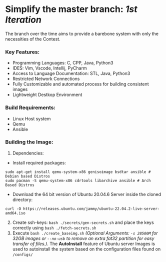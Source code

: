 # Simplify the master branch: *1st Iteration*
The branch over the time aims to provide a barebone system with only the necessities of the Contest.

### Key Features:
* Programming Languages: C, CPP, Java, Python3
* IDES: Vim, Vscode, Intellij, PyCharm
* Access to Language Documentation: STL, Java, Python3
* Restricted Network Connections
* Fully Customizable and automated process for building consistent images
* Lightweight Destkop Environment

### Build Requirements:
* Linux Host system
* Qemu
* Ansible

### Building the Image:
1. Dependencies:
  * Install required packages:
  ```
  sudo apt-get install qemu-system-x86 genisoimage bsdtar ansible # Debian based Distros
  sudo pacman -S qemu-system-x86 cdrtools libarchive ansible # Arch Based Distros

  ```
  * Download the 64 bit version of Ubuntu 20.04.6 Server inside the cloned directory:
  ```
  curl -O https://releases.ubuntu.com/jammy/ubuntu-22.04.2-live-server-amd64.iso
  ```
2. Create ssh-keys: `bash ./secrets/gen-secrets.sh` and place the keys correctly using `bash ./fetch-secrets.sh`
3. Execute `bash ./create_baseimg.sh` *(Optional Arguments: `-s 28500M` for 32GB images or `--no-usb` to remove an extra fat32 partition for easy transfer of files.)*. The **AutoInstall** feature of Ubuntu server Images is used to autoinstall the system based on the configuration files found on `/configs/`